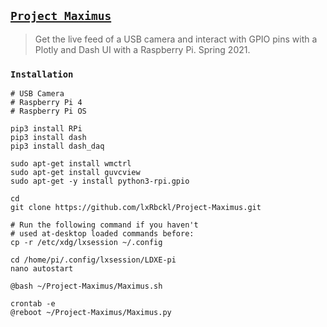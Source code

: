 ## [`Project Maximus`](http://lxrbckl.com/Project-Maximus)
> Get the live feed of a USB camera and interact with GPIO pins with a Plotly and Dash UI with a Raspberry Pi. Spring 2021.

### `Installation`
```
# USB Camera
# Raspberry Pi 4
# Raspberry Pi OS

pip3 install RPi
pip3 install dash
pip3 install dash_daq

sudo apt-get install wmctrl
sudo apt-get install guvcview
sudo apt-get -y install python3-rpi.gpio

cd
git clone https://github.com/lxRbckl/Project-Maximus.git

# Run the following command if you haven't
# used at-desktop loaded commands before:
cp -r /etc/xdg/lxsession ~/.config

cd /home/pi/.config/lxsession/LDXE-pi
nano autostart

@bash ~/Project-Maximus/Maximus.sh

crontab -e
@reboot ~/Project-Maximus/Maximus.py
```
